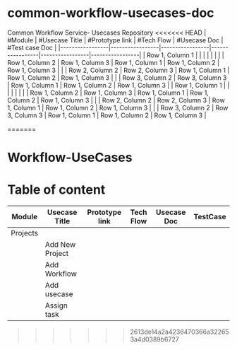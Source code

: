 # common-workflow-usecases-doc
Common Workflow Service- Usecases Repository
<<<<<<< HEAD
| #Module | #Usecase Title | #Prototype link | #Tech Flow | #Usecase Doc | #Test case Doc | 
|-----------------|-----------------|-----------------|-----------------|-----------------|-----------------|
| Row 1, Column 1 |  |  |  |  |  | 
|  | Row 1, Column 2 | Row 1, Column 3 | Row 1, Column 1 | Row 1, Column 2 | Row 1, Column 3 | 
|  | Row 2, Column 2 | Row 2, Column 3 | Row 1, Column 1 | Row 1, Column 2 | Row 1, Column 3 | 
|  | Row 3, Column 2 | Row 3, Column 3 | Row 1, Column 1 | Row 1, Column 2 | Row 1, Column 3 | 
| Row 1, Column 1 |  |  |  |  |  | 
|  | Row 1, Column 2 | Row 1, Column 3 | Row 1, Column 1 | Row 1, Column 2 | Row 1, Column 3 | 
|  | Row 2, Column 2 | Row 2, Column 3 | Row 1, Column 1 | Row 1, Column 2 | Row 1, Column 3 | 
|  | Row 3, Column 2 | Row 3, Column 3 | Row 1, Column 1 | Row 1, Column 2 | Row 1, Column 3 | 

=======

# Workflow-UseCases

# Table of content

| Module | Usecase Title | Prototype link | Tech Flow  | Usecase Doc | TestCase
| - | - | - | - |  - |  - |
| Projects |  |  |  |
|  | Add New Project |  |   | | 
|  | Add Workflow |  |   | | 
|  | Add usecase |  |   | | 
|  | Assign task |  |   | | 
>>>>>>> 2613de14a2a4236470366a322653a4d0389b6727
